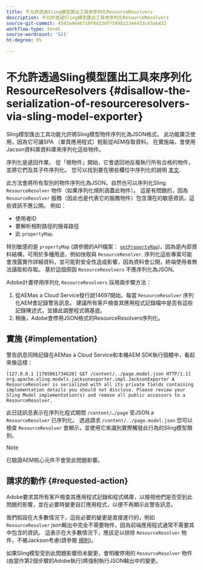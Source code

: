 ```yaml
---
title: 不允許透過Sling模型匯出工具來序列化ResourceResolvers
description: 不允許透過Sling模型匯出工具來序列化ResourceResolvers
source-git-commit: 4543a4646719f8433df7589b21344433c43ab432
workflow-type: tm+mt
source-wordcount: '521'
ht-degree: 0%

---
```



# 不允許透過Sling模型匯出工具來序列化ResourceResolvers {#disallow-the-serialization-of-resourceresolvers-via-sling-model-exporter}

Sling模型匯出工具功能允許將Sling模型物件序列化為JSON格式。 此功能廣泛使用，因為它可讓SPA （單頁應用程式）輕鬆從AEM存取資料。 在實施端，會使用Jacson資料庫資料庫來序列化這些物件。

序列化是遞回作業。 從「根物件」開始，它會遞回地反複執行所有合格的物件，並將它們及其子件序列化。 您可以找到要在哪些欄位中序列化的說明 [本文](https://www.baeldung.com/jackson-field-serializable-deserializable-or-not).

此方法會將所有型別的物件序列化為JSON，自然也可以序列化Sling `ResourceResolver` 物件（如果序列化規則涵蓋此物件）。 這是有問題的，因為 `ResourceResolver` 服務（因此也是代表它的服務物件）包含潛在的敏感資訊，這些資訊不應公開。 例如：

* 使用者ID
* 要解析相對路徑的搜尋路徑
* 此 `propertyMap`.

特別敏感的是 `propertyMap` (請參閱的API檔案： [`getPropertyMap`](https://sling.apache.org/apidocs/sling12/org/apache/sling/api/resource/ResourceResolver.html#getPropertyMap--))，因為是內部資料結構，可用於多種用途，例如快取與 `ResourceResolver`. 序列化這些專案可能會洩露實作詳細資料，並可能對安全性造成影響，因為資料會公開，終端使用者無法讀取和存取。 基於這個原因 `ResourceResolvers` 不應序列化為JSON。

Adobe計畫停用序列化 `ResourceResolvers` 採用兩步驟方法：

1. 從AEMas a Cloud Service發行說14697開始，每當 `ResourceResolver` 序列化AEM會記錄警告訊息。 建議所有客戶檢查其應用程式記錄檔中是否有這些記錄陳述式，並據此調整程式碼基底。
1. 稍後，Adobe會停用JSON格式的ResourceResolvers序列化。

## 實施 {#implementation}

警告訊息同時記錄在AEMas a Cloud Service和本機AEM SDK執行個體中，看起來像這樣：

```
[127.0.0.1 [1705061734620] GET /content/../page.model.json HTTP/1.1] org.apache.sling.models.jacksonexporter.impl.JacksonExporter A ResourceResolver is serialized with all its private fields containing implementation details you should not disclose. Please review your Sling Model implementation(s) and remove all public accessors to a ResourceResolver.
```

此日誌訊息表示在序列化程式期間 `/content/…/page` 至JSON a `ResourceResolver` 已序列化。 透過請求 `/content/../page.model.json` 您可以檢查 `ResourceResolver` 會顯示，並使用它來識別實際觸發此行為的Sling模型類別。


>[!NOTE]
>
>已驗證AEM核心元件不會受此問題影響。

## 請求的動作 {#requested-action}

Adobe要求其所有客戶檢查其應用程式記錄和程式碼庫，以檢視他們是否受到此問題的影響，並在必要時變更自訂應用程式，以便不再顯示此警告訊息。

我們假設在大多數情況下，這些必要的變更是直接進行的，例如 `ResourceResolver` json輸出中完全不需要物件，因為前端應用程式通常不需要其中包含的資訊。 這表示在大多數情況下，應該足以排除 `ResourceResolver` 物件，不被Jackson考慮(請參閱 [規則](https://www.baeldung.com/jackson-field-serializable-deserializable-or-not))。

如果Sling模型受到此問題影響但未變更，會明確停用的 `ResourceResolver` 物件(由當作第2個步驟的Adobe執行)將強制執行JSON輸出中的變更。



